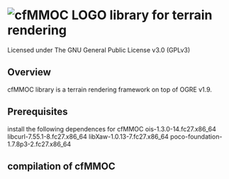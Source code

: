 # ![cfMMOC LOGO](https://github.com/cfmmoc/cfmmoc/blob/master/cfmmoc.svg) library for terrain rendering
Licensed under The GNU General Public License v3.0 (GPLv3)

## Overview
cfMMOC library is a terrain rendering framework on top of OGRE v1.9.

## Prerequisites
install the following dependences for cfMMOC
ois-1.3.0-14.fc27.x86_64
libcurl-7.55.1-8.fc27.x86_64
libXaw-1.0.13-7.fc27.x86_64
poco-foundation-1.7.8p3-2.fc27.x86_64

## compilation of cfMMOC
